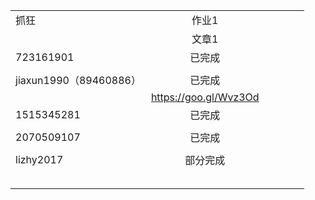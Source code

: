 |                      |                       |      |      |      |      |
| -------------------- | :-------------------: | ---- | ---- | ---- | ---- |
| 抓狂                   |          作业1          |      |      |      |      |
|                      |          文章1          |      |      |      |      |
| 723161901            |          已完成          |      |      |      |      |
|                      |                       |      |      |      |      |
| jiaxun1990（89460886） |          已完成          |      |      |      |      |
|                      | https://goo.gl/Wvz3Od |      |      |      |      |
| 1515345281           |          已完成          |      |      |      |      |
|                      |                       |      |      |      |      |
| 2070509107           |          已完成          |      |      |      |      |
|                      |                       |      |      |      |      |
| lizhy2017            |         部分完成          |      |      |      |      |
|                      |                       |      |      |      |      |
|                      |                       |      |      |      |      |
|                      |                       |      |      |      |      |
|                      |                       |      |      |      |      |
|                      |                       |      |      |      |      |
